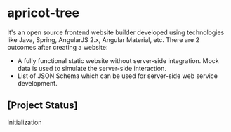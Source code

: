 # apricot-tree
It's an open source frontend website builder developed using technologies like Java, Spring, AngularJS 2.x, Angular Material, etc. There are 2 outcomes after creating a website:
- A fully functional static website without server-side integration. Mock data is used to simulate the server-side interaction.
- List of JSON Schema which can be used for server-side web service development.

## [Project Status]
Initialization
